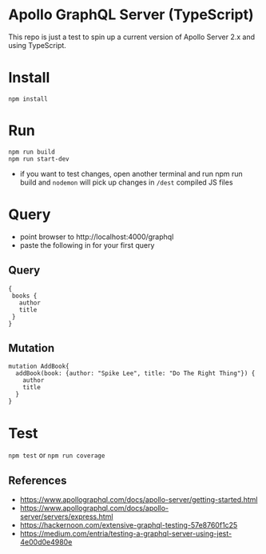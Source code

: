 # Apollo GraphQL Server (TypeScript)
This repo is just a test to spin up a current version of Apollo Server 2.x and using TypeScript.

# Install
```
npm install
```

# Run
```
npm run build
npm run start-dev
```
* if you want to test changes, open another terminal and run npm run build and `nodemon` will pick up changes in `/dest` compiled JS files

# Query
 * point browser to http://localhost:4000/graphql
 * paste the following in for your first query

 ## Query
 ```
 {
  books {
    author
    title
  }
}
```

## Mutation
```
mutation AddBook{
  addBook(book: {author: "Spike Lee", title: "Do The Right Thing"}) {
    author
    title
  }
}
```

# Test
`npm test` or `npm run coverage`

## References
 * https://www.apollographql.com/docs/apollo-server/getting-started.html
 * https://www.apollographql.com/docs/apollo-server/servers/express.html
 * https://hackernoon.com/extensive-graphql-testing-57e8760f1c25
 * https://medium.com/entria/testing-a-graphql-server-using-jest-4e00d0e4980e

